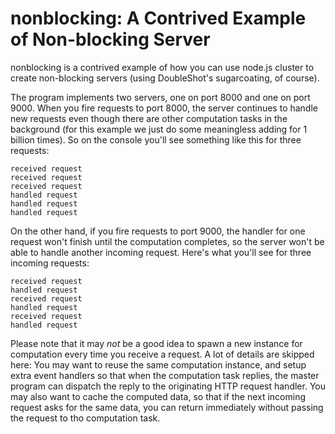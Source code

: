 # nonblocking: A Contrived Example of Non-blocking Server

nonblocking is a contrived example of how you can use node.js cluster to
create non-blocking servers (using DoubleShot's sugarcoating, of course).

The program implements two servers, one on port 8000 and one on port 9000.
When you fire requests to port 8000, the server continues to handle new
requests even though there are other computation tasks in the background
(for this example we just do some meaningless adding for 1 billion times).
So on the console you'll see something like this for three requests:

    received request
    received request
    received request
    handled request
    handled request
    handled request

On the other hand, if you fire requests to port 9000, the handler for one
request won't finish until the computation completes, so the server won't
be able to handle another incoming request. Here's what you'll see for
three incoming requests:

    received request
    handled request
    received request
    handled request
    received request
    handled request

Please note that it may *not* be a good idea to spawn a new instance for
computation every time you receive a request. A lot of details are skipped
here: You may want to reuse the same computation instance, and setup extra
event handlers so that when the computation task replies, the master program
can dispatch the reply to the originating HTTP request handler. You may also
want to cache the computed data, so that if the next incoming request asks
for the same data, you can return immediately without passing the request
to tho computation task.

